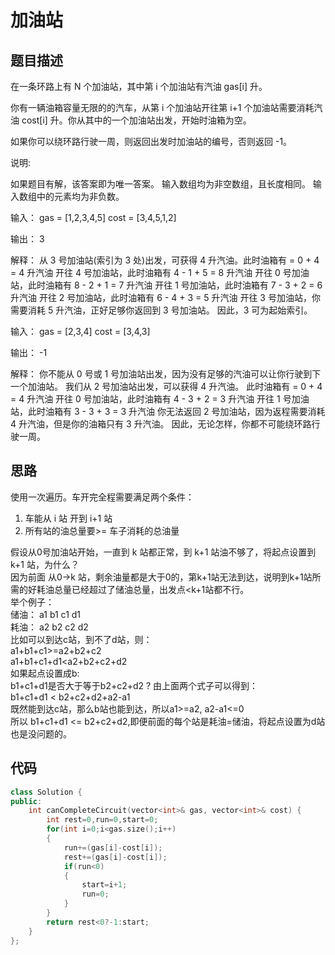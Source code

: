 # 加油站

## 题目描述

在一条环路上有 N 个加油站，其中第 i 个加油站有汽油 gas[i] 升。

你有一辆油箱容量无限的的汽车，从第 i 个加油站开往第 i+1 个加油站需要消耗汽油 cost[i] 升。你从其中的一个加油站出发，开始时油箱为空。

如果你可以绕环路行驶一周，则返回出发时加油站的编号，否则返回 -1。

说明: 

如果题目有解，该答案即为唯一答案。
输入数组均为非空数组，且长度相同。
输入数组中的元素均为非负数。

输入：
gas  = [1,2,3,4,5]
cost = [3,4,5,1,2]

输出：
3

解释：
从 3 号加油站(索引为 3 处)出发，可获得 4 升汽油。此时油箱有 = 0 + 4 = 4 升汽油
开往 4 号加油站，此时油箱有 4 - 1 + 5 = 8 升汽油
开往 0 号加油站，此时油箱有 8 - 2 + 1 = 7 升汽油
开往 1 号加油站，此时油箱有 7 - 3 + 2 = 6 升汽油
开往 2 号加油站，此时油箱有 6 - 4 + 3 = 5 升汽油
开往 3 号加油站，你需要消耗 5 升汽油，正好足够你返回到 3 号加油站。
因此，3 可为起始索引。

输入：
gas  = [2,3,4]
cost = [3,4,3]

输出：
-1

解释：
你不能从 0 号或 1 号加油站出发，因为没有足够的汽油可以让你行驶到下一个加油站。
我们从 2 号加油站出发，可以获得 4 升汽油。 此时油箱有 = 0 + 4 = 4 升汽油
开往 0 号加油站，此时油箱有 4 - 3 + 2 = 3 升汽油
开往 1 号加油站，此时油箱有 3 - 3 + 3 = 3 升汽油
你无法返回 2 号加油站，因为返程需要消耗 4 升汽油，但是你的油箱只有 3 升汽油。
因此，无论怎样，你都不可能绕环路行驶一周。

## 思路

使用一次遍历。车开完全程需要满足两个条件：
1. 车能从 i 站 开到 i+1 站
2. 所有站的油总量要>= 车子消耗的总油量

假设从0号加油站开始，一直到 k 站都正常，到 k+1 站油不够了，将起点设置到 k+1 站，为什么？\
因为前面 从0->k 站，剩余油量都是大于0的，第k+1站无法到达，说明到k+1站所需的好耗油总量已经超过了储油总量，出发点<k+1站都不行。\
举个例子：\
储油： a1  b1  c1  d1\
耗油： a2  b2  c2  d2\
比如可以到达c站，到不了d站，则：\
a1+b1+c1>=a2+b2+c2 \
a1+b1+c1+d1<a2+b2+c2+d2 \
如果起点设置成b: \
b1+c1+d1是否大于等于b2+c2+d2 ?  由上面两个式子可以得到：\
b1+c1+d1 < b2+c2+d2+a2-a1 \
既然能到达c站，那么b站也能到达，所以a1>=a2, a2-a1<=0 \
所以 b1+c1+d1 <= b2+c2+d2,即便前面的每个站是耗油=储油，将起点设置为d站也是没问题的。

## 代码

```C++
class Solution {
public:
    int canCompleteCircuit(vector<int>& gas, vector<int>& cost) {
        int rest=0,run=0,start=0;
        for(int i=0;i<gas.size();i++)
        {
            run+=(gas[i]-cost[i]);
            rest+=(gas[i]-cost[i]);
            if(run<0)
            {
                start=i+1;
                run=0;
            }
        }
        return rest<0?-1:start;
    }
};
```
